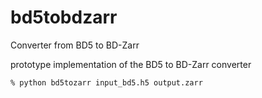 # bd5tobdzarr
Converter from BD5 to BD-Zarr

prototype implementation of the BD5 to BD-Zarr converter

`% python bd5tozarr input_bd5.h5 output.zarr`
